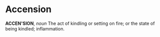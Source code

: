 # Accension

**ACCEN'SION**, _noun_ The act of kindling or setting on fire; or the state of being kindled; inflammation.